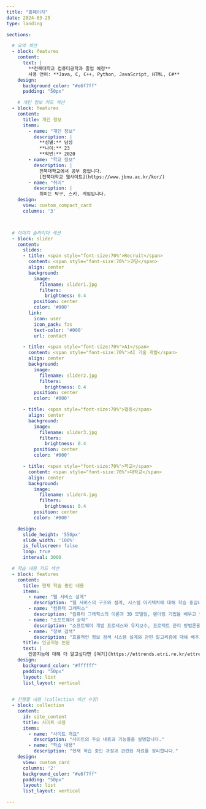 ```yaml
---
title: "홈페이지"
date: 2024-03-25
type: landing

sections:

  # 요약 섹션
  - block: features
    content:
      text: |
        **전북대학교 컴퓨터공학과 졸업 예정**  
        사용 언어: **Java, C, C++, Python, JavaScript, HTML, C#**
    design:
      background_color: "#e6f7ff"
      padding: "50px"

    # 개인 정보 카드 섹션
  - block: features
    content:
      title: 개인 정보
      items:
        - name: "개인 정보"
          description: |
            **성별:** 남성  
            **나이:** 23  
            **학번:** 2020
        - name: "학교 정보"
          description: |
            전북대학교에서 공부 중입니다.  
            [전북대학교 웹사이트](https://www.jbnu.ac.kr/kor/)
        - name: "취미"
          description: |
            취미는 탁구, 스키, 게임입니다.
    design:
      view: custom_compact_card
      columns: '3'



  # 이미지 슬라이더 섹션
  - block: slider
    content:
      slides:
      - title: <span style="font-size:70%">Recruit</span>
        content: <span style="font-size:70%">코딩</span>
        align: center
        background:
          image:
            filename: slider1.jpg
            filters:
              brightness: 0.4
          position: center
          color: '#000'
        link:
          icon: user
          icon_pack: fas
          text-color: '#000'
          url: contact

      - title: <span style="font-size:70%">AI</span>
        content: <span style="font-size:70%">AI 기술 개발</span>
        align: center
        background:
          image:
            filename: slider2.jpg
            filters:
              brightness: 0.4
          position: center
          color: '#000'

      - title: <span style="font-size:70%">협동</span>
        align: center
        background:
          image:
            filename: slider3.jpg
            filters:
              brightness: 0.4
          position: center
          color: '#000'

      - title: <span style="font-size:70%">학교</span>
        content: <span style="font-size:70%">대학교</span>
        align: center
        background:
          image:
            filename: slider4.jpg
            filters:
              brightness: 0.4
          position: center
          color: '#000'

    design:
      slide_height: '550px'
      slide_width: '100%'
      is_fullscreen: false
      loop: true
      interval: 3000

  # 학습 내용 카드 섹션
  - block: features
    content:
      title: 현재 학습 중인 내용
      items:
        - name: "웹 서비스 설계"
          description: "웹 서비스의 구조와 설계, 시스템 아키텍처에 대해 학습 중입니다."
        - name: "컴퓨터 그래픽스"
          description: "컴퓨터 그래픽스의 이론과 3D 모델링, 렌더링 기법을 배우고 있습니다."
        - name: "소프트웨어 공학"
          description: "소프트웨어 개발 프로세스와 유지보수, 프로젝트 관리 방법론을 학습 중입니다."
        - name: "정보 검색"
          description: "효율적인 정보 검색 시스템 설계와 관련 알고리즘에 대해 배우고 있습니다."
      title: 인공지능 논문
      text: |
        인공지능에 대해 더 알고싶다면 [여기](https://ettrends.etri.re.kr/ettrends/185/0905185011/35-5_123-133.pdf) 를 클릭하세요. 
    design:
      background_color: "#ffffff"
      padding: "50px"
      layout: list
      list_layout: vertical
  

  # 진행할 내용 (collection 섹션 수정)
  - block: collection
    content:
      id: site_content
      title: 사이트 내용
      items:
        - name: "사이트 개요"
          description: "사이트의 주요 내용과 기능들을 설명합니다."
        - name: "학습 내용"
          description: "현재 학습 중인 과정과 관련된 자료를 정리합니다."
    design:
      view: custom_card
      columns: '2'
      background_color: "#e6f7ff"
      padding: "50px"
      layout: list
      list_layout: vertical

---
```

